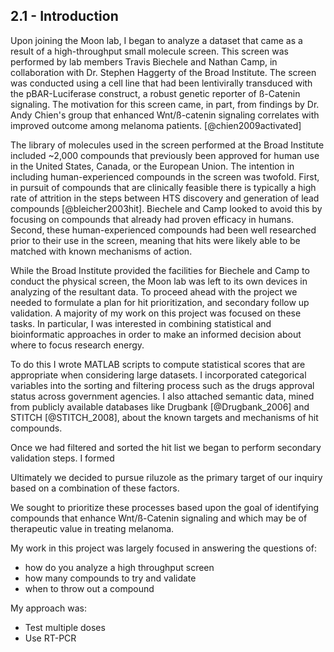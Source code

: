 
## 2.1 - Introduction

<!-- cursory description of the work and its motivation -->
Upon joining the Moon lab, I began to analyze a dataset that came as a result of a high-throughput small molecule screen. This screen was performed by lab members Travis Biechele and Nathan Camp, in collaboration with Dr. Stephen Haggerty of the Broad Institute. The screen was conducted using a cell line that had been lentivirally transduced with the pBAR-Luciferase construct, a robust genetic reporter of ß-Catenin signaling. The motivation for this screen came, in part, from findings by Dr. Andy Chien's group that enhanced Wnt/ß-catenin signaling correlates with improved outcome among melanoma patients. [@chien2009activated]

<!-- detailed motivation about the part i was involved in -->
The library of molecules used in the screen performed at the Broad Institute included ~2,000 compounds that previously been approved for human use in the United States, Canada, or the European Union. The intention in including human-experienced compounds in the screen was twofold. First, in pursuit of compounds that are clinically feasible there is typically a high rate of attrition in the steps between HTS discovery and generation of lead compounds [@bleicher2003hit]. Biechele and Camp looked to avoid this by focusing on compounds that already had proven efficacy in humans. Second, these human-experienced compounds had been well researched prior to their use in the screen, meaning that hits were likely able to be matched with known mechanisms of action.

<!-- the problem that I needed to address -->
While the Broad Institute provided the facilities for Biechele and Camp to conduct the physical screen, the Moon lab was left to its own devices in analyzing of the resultant data. To proceed ahead with the project we needed to formulate a plan for hit prioritization, and secondary follow up validation. A majority of my work on this project was focused on these tasks. In particular, I was interested in combining statistical and bioinformatic approaches in order to make an informed decision about where to focus research energy. 

To do this I wrote MATLAB scripts to compute statistical scores that are appropriate when considering large datasets. I incorporated categorical variables into the sorting and filtering process such as the drugs approval status across government agencies. I also attached semantic data, mined from publicly available databases like Drugbank [@Drugbank_2006] and STITCH [@STITCH_2008], about the known targets and mechanisms of hit compounds.

Once we had filtered and sorted the hit list we began to perform secondary validation steps. I formed 


Ultimately we decided to pursue riluzole as the primary target of our inquiry based on a combination of these factors.


 We sought to prioritize these processes based upon the goal of identifying compounds that enhance Wnt/ß-Catenin signaling and which may be of therapeutic value in treating melanoma.

My work in this project was largely focused in answering the questions of:

* how do you analyze a high throughput screen
* how many compounds to try and validate
* when to throw out a compound

<!-- my approach to answering the question -->
My approach was:

* Test multiple doses
* Use RT-PCR

